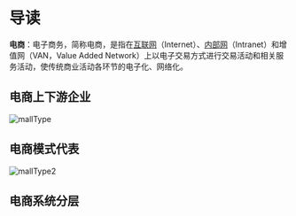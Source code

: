 # 导读

**电商**：电子商务，简称电商，是指在[互联网](https://baike.baidu.com/item/互联网/199186)（Internet）、[内部网](https://baike.baidu.com/item/内部网/420144)（Intranet）和增值网（VAN，Value Added Network）上以电子交易方式进行交易活动和相关服务活动，使传统商业活动各环节的电子化、网络化。

## 电商上下游企业

![mallType](http://img.javalemon.com/typora/mallType.png)
## 电商模式代表

![mallType2](http://img.javalemon.com/typora/mallType2.png)

## 电商系统分层

![]()
